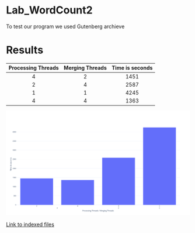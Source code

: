 # Lab_WordCount2

To test our program we used Gutenberg archieve

# Results

|Processing Threads|Merging Threads|Time is seconds|
|:----------------:|:-------------:|:-------------:|
| 4                | 2             | 1451          |
| 2                | 4             | 2587          |
| 1                | 1             | 4245          |
| 4                | 4             | 1363          |

![](https://github.com/MarkiianAtUCU/Lab_WordCount2/blob/master/plot.png)

[Link to indexed files](https://drive.google.com/file/d/1VQ4DLNM4cBF3lmolqrR8jV65B2Y0LXi1/view?usp=sharing)
